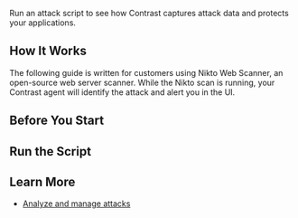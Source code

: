
<!--
title: "Run an Attack Script"
description: "Run an attack script with Contrast"
tags: "user attack events run script ui"
-->

Run an attack script to see how Contrast captures attack data and protects your applications. 

## How It Works 

The following guide is written for customers using Nikto Web Scanner, an open-source web server scanner. While the Nikto scan is running, your Contrast agent will identify the attack and alert you in the UI.

## Before You Start


## Run the Script


## Learn More 

* [Analyze and manage attacks](user-attacks.html#analyze-attacks)
